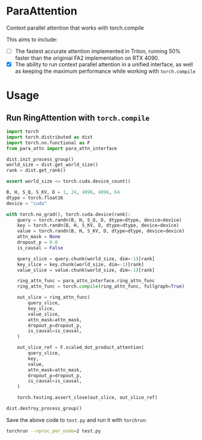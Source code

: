 # ParaAttention

Context parallel attention that works with torch.compile

This aims to include:

- [ ] The fastest accurate attention implemented in Triton, running 50% faster than the originial FA2 implementation on RTX 4090.
- [x] The ability to run context parallel attention in a unified interface, as well as keeping the maximum performance while working with `torch.compile`

# Usage

## Run RingAttention with `torch.compile`

``` python
import torch
import torch.distributed as dist
import torch.nn.functional as F
from para_attn import para_attn_interface

dist.init_process_group()
world_size = dist.get_world_size()
rank = dist.get_rank()

assert world_size <= torch.cuda.device_count()

B, H, S_Q, S_KV, D = 1, 24, 4096, 4096, 64
dtype = torch.float16
device = "cuda"

with torch.no_grad(), torch.cuda.device(rank):
    query = torch.randn(B, H, S_Q, D, dtype=dtype, device=device)
    key = torch.randn(B, H, S_KV, D, dtype=dtype, device=device)
    value = torch.randn(B, H, S_KV, D, dtype=dtype, device=device)
    attn_mask = None
    dropout_p = 0.0
    is_causal = False

    query_slice = query.chunk(world_size, dim=-1)[rank]
    key_slice = key.chunk(world_size, dim=-1)[rank]
    value_slice = value.chunk(world_size, dim=-1)[rank]

    ring_attn_func = para_attn_interface.ring_attn_func
    ring_attn_func = torch.compile(ring_attn_func, fullgraph=True)

    out_slice = ring_attn_func(
        query_slice,
        key_slice,
        value_slice,
        attn_mask=attn_mask,
        dropout_p=dropout_p,
        is_causal=is_causal,
    )

    out_slice_ref = F.scaled_dot_product_attention(
        query_slice,
        key,
        value,
        attn_mask=attn_mask,
        dropout_p=dropout_p,
        is_causal=is_causal,
    )

    torch.testing.assert_close(out_slice, out_slice_ref)

dist.destroy_process_group()
```

Save the above code to `test.py` and run it with `torchrun`:

```bash
torchrun --nproc_per_node=2 test.py
```
